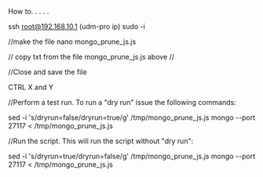 How to. . . . . 

ssh root@192.168.10.1 (udm-pro ip)
sudo -i


//make the file
nano mongo_prune_js.js

// copy txt from the file mongo_prune_js.js above //

//Close and save the file

CTRL X and Y 


//Perform a test run. To run a "dry run" issue the following commands:

sed -i 's/dryrun=false/dryrun=true/g' /tmp/mongo_prune_js.js
mongo --port 27117 < /tmp/mongo_prune_js.js



//Run the script. This will run the script without "dry run":

sed -i 's/dryrun=true/dryrun=false/g' /tmp/mongo_prune_js.js
mongo --port 27117 < /tmp/mongo_prune_js.js

